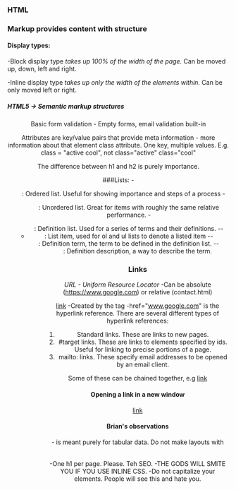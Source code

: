### HTML

### Markup provides content with structure

#### Display types:

-Block display type *takes up 100% of the width of the page.* Can be moved up, down, left and right.

-Inline display type *takes up only the width of the elements within.* Can be only moved left or right. 

##### HTML5 -> Semantic markup structures 

<header>
<nav>
<main>
<article>
<footer>
<aside>
<section>

Basic form validation - Empty forms, email validation built-in

Attributes are key/value pairs that provide meta information - more information about that element
class attribute. One key, multiple values. E.g. class = "active cool", not class="active" class="cool"

The difference between h1 and h2 is purely importance.

###Lists:
-<ol>: Ordered list. Useful for showing importance and steps of a process
-<ul>: Unordered list. Great for items with roughly the same relative performance.
-<dl>: Definition list. Used for a series of terms and their definitions.
--<li>: List item, used for ol and ul lists to denote a listed item
--<dt>: Definition term, the term to be defined in the definition list.
--<dd>: Definition description, a way to describe the term.

### Links
*URL - Uniform Resource Locator*
-Can be absolute (https://www.google.com) or relative (contact.html)

<a href="www.google.com">link</a>
-Created by the <a> tag
-href="www.google.com" is the hyperlink reference. There are several different types of hyperlink references:
1. Standard links. These are links to new pages.
2. #target links. These are links to elements specified by ids. Useful for linking to precise portions of a page.
3. mailto: links. These specify email addresses to be opened by an email client.

Some of these can be chained together, e.g <a href="www.imdb.com/#bottom" target="_blank">link</a>

#### Opening a link in a new window
<a href="www.google.com" target="_blank">link</a>


#### Brian's observations
-<table> is meant purely for tabular data. Do not make layouts with <table>
-One h1 per page. Please. Teh SEO.
-THE GODS WILL SMITE YOU IF YOU USE INLINE CSS.
-Do not capitalize your elements. People will see this and hate you.